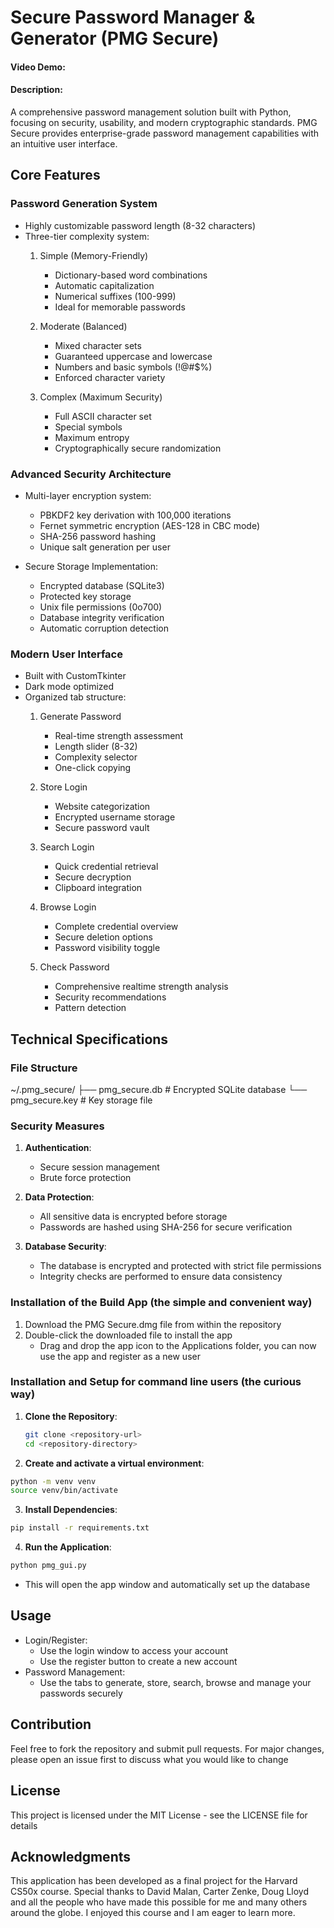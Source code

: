 # Secure Password Manager & Generator (PMG Secure)
#### Video Demo: <URL HERE>
#### Description:

A comprehensive password management solution built with Python, focusing on security, usability, and modern cryptographic standards. PMG Secure provides enterprise-grade password management capabilities with an intuitive user interface.

## Core Features

### Password Generation System
- Highly customizable password length (8-32 characters)
- Three-tier complexity system:
  1. Simple (Memory-Friendly)
     - Dictionary-based word combinations
     - Automatic capitalization
     - Numerical suffixes (100-999)
     - Ideal for memorable passwords
  
  2. Moderate (Balanced)
     - Mixed character sets
     - Guaranteed uppercase and lowercase
     - Numbers and basic symbols (!@#$%)
     - Enforced character variety
  
  3. Complex (Maximum Security)
     - Full ASCII character set
     - Special symbols
     - Maximum entropy
     - Cryptographically secure randomization

### Advanced Security Architecture
- Multi-layer encryption system:
  - PBKDF2 key derivation with 100,000 iterations
  - Fernet symmetric encryption (AES-128 in CBC mode)
  - SHA-256 password hashing
  - Unique salt generation per user
  
- Secure Storage Implementation:
  - Encrypted database (SQLite3)
  - Protected key storage
  - Unix file permissions (0o700)
  - Database integrity verification
  - Automatic corruption detection

### Modern User Interface
- Built with CustomTkinter
- Dark mode optimized
- Organized tab structure:
  1. Generate Password
     - Real-time strength assessment
     - Length slider (8-32)
     - Complexity selector
     - One-click copying
  
  2. Store Login
     - Website categorization
     - Encrypted username storage
     - Secure password vault
  
  3. Search Login
     - Quick credential retrieval
     - Secure decryption
     - Clipboard integration
  
  4. Browse Login
     - Complete credential overview
     - Secure deletion options
     - Password visibility toggle
  
  5. Check Password
     - Comprehensive realtime strength analysis
     - Security recommendations
     - Pattern detection

## Technical Specifications

### File Structure
~/.pmg_secure/ 
  ├── pmg_secure.db # Encrypted SQLite database 
  └── pmg_secure.key # Key storage file



### Security Measures
1. **Authentication**:
   - Secure session management
   - Brute force protection

2. **Data Protection**:
   - All sensitive data is encrypted before storage
   - Passwords are hashed using SHA-256 for secure verification

3. **Database Security**:
   - The database is encrypted and protected with strict file permissions
   - Integrity checks are performed to ensure data consistency

### Installation of the Build App (the simple and convenient way)
1. Download the PMG Secure.dmg file from within the repository
2. Double-click the downloaded file to install the app 
   - Drag and drop the app icon to the Applications folder, you can now use the app and register as a new user

### Installation and Setup for command line users (the curious way)
1. **Clone the Repository**:
   ```bash
   git clone <repository-url>
   cd <repository-directory>
   ```

2. **Create and activate a virtual environment**:
  ```bash
  python -m venv venv
  source venv/bin/activate
  ```

3. **Install Dependencies**:
  ```bash
  pip install -r requirements.txt
  ```

4. **Run the Application**:
  ```bash
  python pmg_gui.py
  ```
  - This will open the app window and automatically set up the database

## Usage
- Login/Register:
  - Use the login window to access your account
  - Use the register button to create a new account
- Password Management:
  - Use the tabs to generate, store, search, browse and manage your passwords securely

## Contribution
Feel free to fork the repository and submit pull requests. For major changes, please open an issue first to discuss what you would like to change

## License
This project is licensed under the MIT License - see the LICENSE file for details

## Acknowledgments
This application has been developed as a final project for the Harvard CS50x course. Special thanks to David Malan, Carter Zenke, Doug Lloyd and all the people who have made this possible for me and many others around the globe. I enjoyed this course and I am eager to learn more.